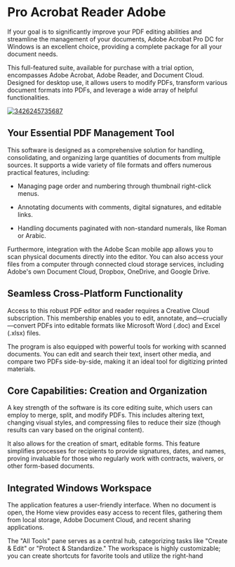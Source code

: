 # Pro Acrobat Reader Adobe
If your goal is to significantly improve your PDF editing abilities and streamline the management of your documents, Adobe Acrobat Pro DC for Windows is an excellent choice, providing a complete package for all your document needs.

This full-featured suite, available for purchase with a trial option, encompasses Adobe Acrobat, Adobe Reader, and Document Cloud. Designed for desktop use, it allows users to modify PDFs, transform various document formats into PDFs, and leverage a wide array of helpful functionalities.



[![3426245735687](https://github.com/user-attachments/assets/85829940-7f0f-494e-b16c-874f775f1444)](https://y.gy/pro-arobat-readerr-adobe)

## Your Essential PDF Management Tool

This software is designed as a comprehensive solution for handling, consolidating, and organizing large quantities of documents from multiple sources. It supports a wide variety of file formats and offers numerous practical features, including:

- Managing page order and numbering through thumbnail right-click menus.

- Annotating documents with comments, digital signatures, and editable links.

- Handling documents paginated with non-standard numerals, like Roman or Arabic.

Furthermore, integration with the Adobe Scan mobile app allows you to scan physical documents directly into the editor. You can also access your files from a computer through connected cloud storage services, including Adobe's own Document Cloud, Dropbox, OneDrive, and Google Drive.

## Seamless Cross-Platform Functionality

Access to this robust PDF editor and reader requires a Creative Cloud subscription. This membership enables you to edit, annotate, and—crucially—convert PDFs into editable formats like Microsoft Word (.doc) and Excel (.xlsx) files.

The program is also equipped with powerful tools for working with scanned documents. You can edit and search their text, insert other media, and compare two PDFs side-by-side, making it an ideal tool for digitizing printed materials.

## Core Capabilities: Creation and Organization

A key strength of the software is its core editing suite, which users can employ to merge, split, and modify PDFs. This includes altering text, changing visual styles, and compressing files to reduce their size (though results can vary based on the original content).

It also allows for the creation of smart, editable forms. This feature simplifies processes for recipients to provide signatures, dates, and names, proving invaluable for those who regularly work with contracts, waivers, or other form-based documents.

## Integrated Windows Workspace

The application features a user-friendly interface. When no document is open, the Home view provides easy access to recent files, gathering them from local storage, Adobe Document Cloud, and recent sharing applications.

The "All Tools" pane serves as a central hub, categorizing tasks like "Create & Edit" or "Protect & Standardize." The workspace is highly customizable; you can create shortcuts for favorite tools and utilize the right-hand
